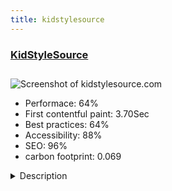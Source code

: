 ```yaml
---
title: kidstylesource
---
```


<div style="height: 3rem">
  <a href="http://kidstylesource.com"><h3>KidStyleSource</h3></a>
</div>
<img loading="lazy" src="/images/thumbs/kidstylesource.com.jpg" alt="Screenshot of kidstylesource.com" />
<ul>
  <li>Performace: 64%</li>
  <li>
    First contentful paint:
    3.70Sec
  </li>
  <li>Best practices: 64%</li>
  <li>Accessibility: 88%</li>
  <li>SEO: 96%</li>
  <li>carbon footprint: 0.069</li>
</ul>
<details>
  <summary>Description</summary>
  <p>KidStyleSource.com will  deliver timely, accurate, industry news, business developments, consumer marketing data and style trends to the trade, as well as trend reports and product reviews.

KidStyleSource.com will also serve as an online community, where those focused on creating, marketing and buying product for children 0-12 years - the manufacturers, manufacturer\'s representatives, importers, retailers, trade show and mart organizers, suppliers, image experts, and consumers - can connect and conduct business.This site needed to be SIMPLE so the client could easily add stories, images, etc.

I used core joomla along with ignite gallery, to showcase all of the images.

The client can edit the entire site from the front end, with little tech experience.</p>
</details>

